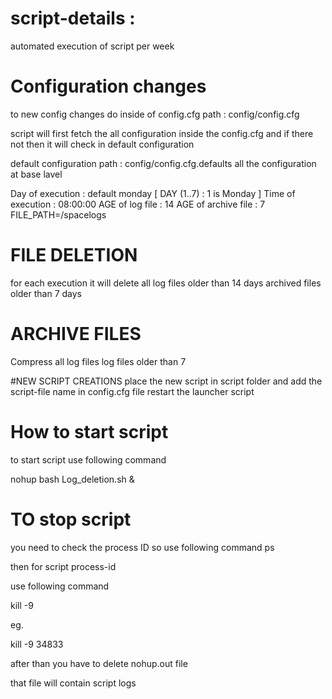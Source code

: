 # script-details :
automated execution of script per week

# Configuration changes
to new config changes do inside of config.cfg
path : config/config.cfg

script will first fetch the all configuration inside the config.cfg
and if there not then it will check in default configuration 

default  configuration 
path : config/config.cfg.defaults 
all the configuration at base lavel

Day of execution : default monday [ DAY (1..7) : 1 is Monday ]
Time of execution : 08:00:00
AGE of log file : 14 
AGE of archive file : 7 
FILE_PATH=/spacelogs





# FILE DELETION 
for each execution it will delete all
log files older than 14 days
archived files older than 7 days

# ARCHIVE FILES 
Compress all log files
log files older than 7


#NEW SCRIPT CREATIONS 
place the new script in script folder
and add the script-file name in config.cfg file
restart the launcher script


# How to start script
to start script use following command

nohup bash Log_deletion.sh &

# TO stop script
you need to check the process ID
so
 use following command
 ps

then for 
   script process-id

use following command

kill -9 <process-id>

eg.

kill -9 34833

after than you have to delete
nohup.out file 

that file will contain script logs








